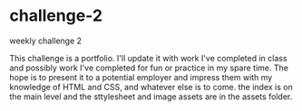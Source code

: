 # challenge-2
weekly challenge 2

This challenge is a portfolio. I'll update it with work I've completed in class and possibly work I've completed for fun or practice in my spare time.
The hope is to present it to a potential employer and impress them with my knowledge of HTML and CSS, and whatever else is to come.
the index is on the main level and the sttylesheet and image assets are in the assets folder.
